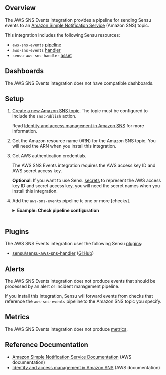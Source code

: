 ## Overview

<!-- Sensu Integration description; supports markdown -->

The AWS SNS Events integration provides a pipeline for sending Sensu events to an [Amazon Simple Notification Service] (Amazon SNS) topic.

<!-- Provide a high level overview of the integration contents (e.g. checks, filters, mutators, handlers, assets, etc) -->

This integration includes the following Sensu resources:

* `aws-sns-events` [pipeline]
* `aws-sns-events` [handler]
* `sensu-aws-sns-handler` [asset]

## Dashboards

<!-- List of supported dashboards w/ screenshots (supports png, jpeg, and gif images; relative paths only; e.g. `![](img/dashboard-1.png)` )-->

The AWS SNS Events integration does not have compatible dashboards.

## Setup

<!-- Sensu Integration setup instructions, including Sensu agent configuration and external component configuration -->
<!-- EXAMPLE: what configuration (if any) is required in a third-party service to enable monitoring? -->

1. [Create a new Amazon SNS topic][creating an Amazon SNS topic]. The topic must be configured to include the `sns:Publish` action.

   Read [Identity and access management in Amazon SNS] for more information.

1. Get the Amazon resource name (ARN) for the Amazon SNS topic. You will need the ARN when you install this integration.

1. Get AWS authentication credentials.
   
   The AWS SNS Events integration requires the AWS access key ID and AWS secret access key.

   **Optional**: If you want to use Sensu [secrets] to represent the AWS access key ID and secret access key, you will need the secret names when you install this integration.

1. Add the `aws-sns-events` pipeline to one or more [checks].
   
   <details><summary><strong>Example: Check pipeline configuration</strong></summary>

   ```yaml
   spec:
     pipelines:
       - api_version: core/v2
         type: Pipeline
         name: aws-sns-events
   ```

   </details>
   <br>

## Plugins

<!-- Links to any Sensu Integration dependencies (i.e. Sensu Plugins) -->

The AWS SNS Events integration uses the following Sensu [plugins]:

- [sensu/sensu-aws-sns-handler][sensu-aws-sns-handler-bonsai] ([GitHub][sensu-aws-sns-handler-github])

## Alerts

<!-- List of all alerts generated by this integration. -->

The AWS SNS Events integration does not produce events that should be processed by an alert or incident management pipeline.

If you install this integration, Sensu will forward events from checks that reference the `aws-sns-events` pipeline to the Amazon SNS topic you specify.

## Metrics

<!-- List of all metrics or events collected by this integration. -->

The AWS SNS Events integration does not produce [metrics].

## Reference Documentation

* [Amazon Simple Notification Service Documentation] (AWS documentation)
* [Identity and access management in Amazon SNS] (AWS documentation)


<!-- Links -->
[check]: https://docs.sensu.io/sensu-go/latest/observability-pipeline/observe-schedule/checks/
[asset]: https://docs.sensu.io/sensu-go/latest/plugins/assets/
[subscription]: https://docs.sensu.io/sensu-go/latest/observability-pipeline/observe-schedule/subscriptions/
[subscriptions]: https://docs.sensu.io/sensu-go/latest/observability-pipeline/observe-schedule/subscriptions/
[agents]: https://docs.sensu.io/sensu-go/latest/observability-pipeline/observe-schedule/agent/
[annotation]: https://docs.sensu.io/sensu-go/latest/observability-pipeline/observe-schedule/agent/#agent-annotations
[plugins]: https://docs.sensu.io/sensu-go/latest/plugins/
[metrics]: https://docs.sensu.io/sensu-go/latest/observability-pipeline/observe-schedule/metrics/
[pipeline]: https://docs.sensu.io/sensu-go/latest/observability-pipeline/observe-process/pipelines/
[handler]: https://docs.sensu.io/sensu-go/latest/observability-pipeline/observe-process/handlers/
[secret]: https://docs.sensu.io/sensu-go/latest/operations/manage-secrets/secrets/
[secrets]: https://docs.sensu.io/sensu-go/latest/operations/manage-secrets/secrets/
[tokens]: https://docs.sensu.io/sensu-go/latest/observability-pipeline/observe-schedule/tokens/
[sensu-plus]: https://sensu.io/features/analytics
[sensu-aws-sns-handler-bonsai]: https://bonsai.sensu.io/assets/sensu/sensu-aws-sns-handler
[sensu-aws-sns-handler-github]: https://github.com/sensu/sensu-aws-sns-handler
[Amazon Simple Notification Service]: https://aws.amazon.com/sns/
[Amazon Simple Notification Service Documentation]: https://docs.aws.amazon.com/sns/index.html
[creating an Amazon SNS topic]: https://docs.aws.amazon.com/sns/latest/dg/sns-create-topic.html
[Identity and access management in Amazon SNS]: https://docs.aws.amazon.com/sns/latest/dg/sns-authentication-and-access-control.html
